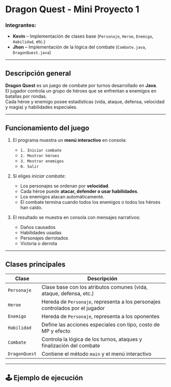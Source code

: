 # Dragon Quest - Mini Proyecto 1

### Integrantes:
- **Kevin** – Implementación de clases base (`Personaje`, `Heroe`, `Enemigo`, `Habilidad`, etc.)
- **Jhon** – Implementación de la lógica del combate (`Combate.java`, `DragonQuest.java`)

---

##  Descripción general
**Dragon Quest** es un juego de combate por turnos desarrollado en **Java**.  
El jugador controla un grupo de héroes que se enfrentan a enemigos en batallas por rondas.  
Cada héroe y enemigo posee estadísticas (vida, ataque, defensa, velocidad y magia) y habilidades especiales.

---

##  Funcionamiento del juego

1. El programa muestra un **menú interactivo** en consola:
   - `1. Iniciar combate`
   - `2. Mostrar héroes`
   - `3. Mostrar enemigos`
   - `0. Salir`

2. Si eliges *iniciar combate*:
   - Los personajes se ordenan por **velocidad**.
   - Cada héroe puede **atacar, defender o usar habilidades**.
   - Los enemigos atacan automáticamente.
   - El combate termina cuando todos los enemigos o todos los héroes han caído.

3. El resultado se muestra en consola con mensajes narrativos:
   - Daños causados 
   - Habilidades usadas 
   - Personajes derrotados 
   - Victoria o derrota 

---

##  Clases principales

| Clase | Descripción |
|-------|--------------|
| `Personaje` | Clase base con los atributos comunes (vida, ataque, defensa, etc.) |
| `Heroe` | Hereda de `Personaje`, representa a los personajes controlados por el jugador |
| `Enemigo` | Hereda de `Personaje`, representa a los oponentes |
| `Habilidad` | Define las acciones especiales con tipo, costo de MP y efecto |
| `Combate` | Controla la lógica de los turnos, ataques y finalización del combate |
| `DragonQuest` | Contiene el método `main` y el menú interactivo |

---

## 🕹️ Ejemplo de ejecución

